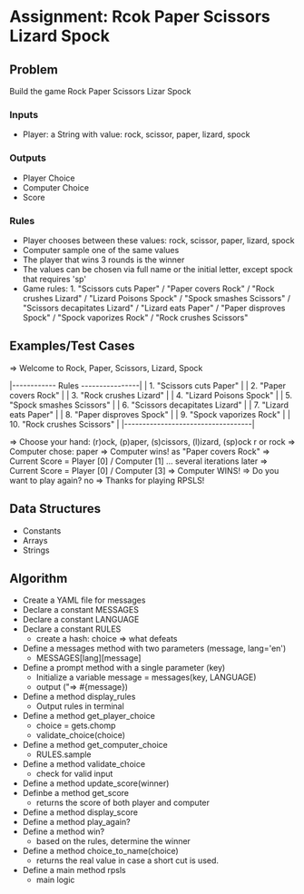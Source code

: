 # Assignment: Rcok Paper Scissors Lizard Spock

## Problem
Build the game Rock Paper Scissors Lizar Spock

### Inputs
- Player: a String with value: rock, scissor, paper, lizard, spock

### Outputs
- Player Choice
- Computer Choice
- Score

### Rules
- Player chooses between these values: rock, scissor, paper, lizard, spock
- Computer sample one of the same values
- The player that wins 3 rounds is the winner
- The values can be chosen via full name or the initial letter, except spock that requires 'sp'
- Game rules: 1. "Scissors cuts Paper" / "Paper covers Rock" / "Rock crushes Lizard" / "Lizard Poisons Spock" / "Spock smashes Scissors" / "Scissors decapitates Lizard" / "Lizard eats Paper" / "Paper disproves Spock" / "Spock vaporizes Rock" / "Rock crushes Scissors"

## Examples/Test Cases
=> Welcome to Rock, Paper, Scissors, Lizard, Spock

|------------ Rules ----------------|
| 1. "Scissors cuts Paper"          |
| 2. "Paper covers Rock"            |
| 3. "Rock crushes Lizard"          |
| 4. "Lizard Poisons Spock"         |
| 5. "Spock smashes Scissors"       |
| 6. "Scissors decapitates Lizard"  |
| 7. "Lizard eats Paper"            |
| 8. "Paper disproves Spock"        |
| 9. "Spock vaporizes Rock"         |
| 10. "Rock crushes Scissors"       |
|-----------------------------------|

=> Choose your hand: (r)ock, (p)aper, (s)cissors, (l)izard, (sp)ock
r or rock
=> Computer chose: paper
=> Computer wins! as "Paper covers Rock" 
=> Current Score = Player [0] / Computer [1]
... several iterations later
=> Current Score = Player [0] / Computer [3]
=> Computer WINS!
=> Do you want to play again?
no
=> Thanks for playing RPSLS!

## Data Structures
- Constants
- Arrays
- Strings

## Algorithm
- Create a YAML file for messages
- Declare a constant MESSAGES
- Declare a constant LANGUAGE
- Declare a constant RULES
    - create a hash: choice => what defeats
- Define a messages method with two parameters (message, lang='en')
    - MESSAGES[lang][message]
- Define a prompt method with a single parameter (key)
    - Initialize a variable message = messages(key, LANGUAGE)
    - output ("=> #{message})
- Define a method display_rules
    - Output rules in terminal
- Define a method get_player_choice
    - choice = gets.chomp
    - validate_choice(choice)
- Define a method get_computer_choice
    - RULES.sample
- Define a method validate_choice
    - check for valid input
- Define a method update_score(winner)
- Definbe a method get_score
    - returns the score of both player and computer
- Define a method display_score
- Define a method play_again?
- Define a method win?
    - based on the rules, determine the winner
- Define a method choice_to_name(choice)
    - returns the real value in case a short cut is used.
- Define a main method rpsls
    - main logic
